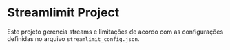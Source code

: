 # Streamlimit Project 
Este projeto gerencia streams e limitações de acordo com as configurações definidas no arquivo `streamlimit_config.json`. 

